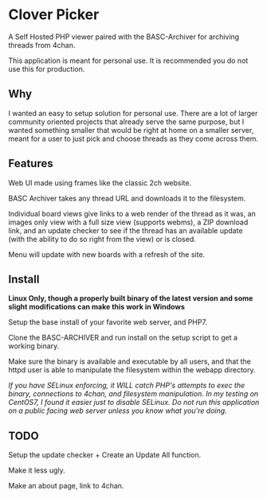 Clover Picker
=============

A Self Hosted PHP viewer paired with the BASC-Archiver for archiving threads from 4chan.

This application is meant for personal use. It is recommended you do not use this for production.

Why
---

I wanted an easy to setup solution for personal use. There are a lot of larger community oriented projects that already serve the same purpose, but I wanted something smaller that would be right at home on a smaller server, meant for a user to just pick and choose threads as they come across them.

Features
--------

Web UI made using frames like the classic 2ch website.

BASC Archiver takes any thread URL and downloads it to the filesystem.

Individual board views give links to a web render of the thread as it was, an images only view with a full size view (supports webms), a ZIP download link, and an update checker to see if the thread has an available update (with the ability to do so right from the view) or is closed.

Menu will update with new boards with a refresh of the site.

Install
-------

**Linux Only, though a properly built binary of the latest version and some slight modifications can make this work in Windows**

Setup the base install of your favorite web server, and PHP7.

Clone the BASC-ARCHIVER and run install on the setup script to get a working binary.

Make sure the binary is available and executable by all users, and that the httpd user is able to manipulate the filesystem within the webapp directory.

_If you have SELinux enforcing, it WILL catch PHP's attempts to exec the binary, connections to 4chan, and filesystem manipulation. In my testing on CentOS7, I found it easier just to disable SELinux. Do not run this application on a public facing web server unless you know what you're doing._

TODO
----

Setup the update checker + Create an Update All function.

Make it less ugly.

Make an about page, link to 4chan.
